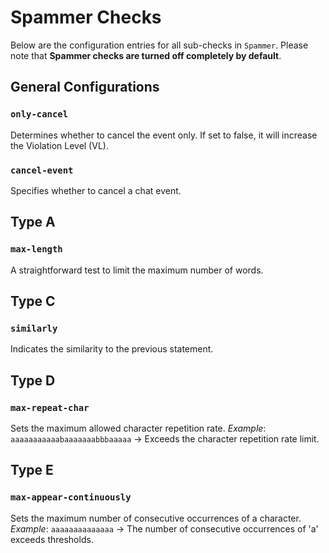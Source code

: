 # Spammer Checks

Below are the configuration entries for all sub-checks in `Spammer`. Please note that **Spammer checks are turned off completely by default**.

## General Configurations

### `only-cancel`
Determines whether to cancel the event only. If set to false, it will increase the Violation Level (VL).

### `cancel-event`
Specifies whether to cancel a chat event.

## Type A

### `max-length`
A straightforward test to limit the maximum number of words.

## Type C

### `similarly`
Indicates the similarity to the previous statement.

## Type D

### `max-repeat-char`
Sets the maximum allowed character repetition rate. 
*Example*: `aaaaaaaaaaabaaaaaaabbbaaaaa` -> Exceeds the character repetition rate limit.

## Type E

### `max-appear-continuously`
Sets the maximum number of consecutive occurrences of a character.
*Example*: `aaaaaaaaaaaaaa` -> The number of consecutive occurrences of 'a' exceeds thresholds.

